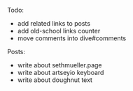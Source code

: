 Todo:
- add related links to posts
- add old-school links counter
- move comments into dive#comments

Posts:
- write about sethmueller.page
- write about artseyio keyboard
- write about doughnut text